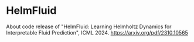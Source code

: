 # HelmFluid
About code release of "HelmFluid: Learning Helmholtz Dynamics for Interpretable Fluid Prediction", ICML 2024. https://arxiv.org/pdf/2310.10565

